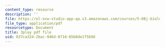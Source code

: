 ```yaml
---
content_type: resource
description: ''
file: https://ol-ocw-studio-app-qa.s3.amazonaws.com/courses/5-08j-biological-chemistry-ii-spring-2016/037ca3242bac946d071d65b0de1f5b9d_Jn-Bkwf77SQ.pdf
file_type: application/pdf
resourcetype: Document
title: 3play pdf file
uid: 037ca324-2bac-946d-071d-65b0de1f5b9d
---
```

